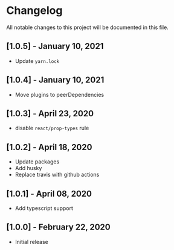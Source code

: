 # Changelog

All notable changes to this project will be documented in this file.

## [1.0.5] - January 10, 2021

- Update `yarn.lock`

## [1.0.4] - January 10, 2021

- Move plugins to peerDependencies

## [1.0.3] - April 23, 2020

- disable `react/prop-types` rule

## [1.0.2] - April 18, 2020

- Update packages
- Add husky
- Replace travis with github actions

## [1.0.1] - April 08, 2020

- Add typescript support

## [1.0.0] - February 22, 2020

- Initial release
